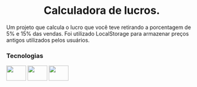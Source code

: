 <h1 align="center">
  Calculadora de lucros.
</h1>
Um projeto que calcula o lucro que você teve retirando a porcentagem de 5% e 15% das vendas.
Foi utilizado LocalStorage para armazenar preços antigos utilizados pelos usuários.

### Tecnologias

<div>
  <img src="https://cdn.jsdelivr.net/gh/devicons/devicon/icons/html5/html5-original.svg" width="52px" height="40" />
  <img src="https://cdn.jsdelivr.net/gh/devicons/devicon/icons/css3/css3-original.svg" width="52px" height="40" />    
  <img src="https://cdn.jsdelivr.net/gh/devicons/devicon/icons/javascript/javascript-original.svg" width="52px" height="40" />
</div>
